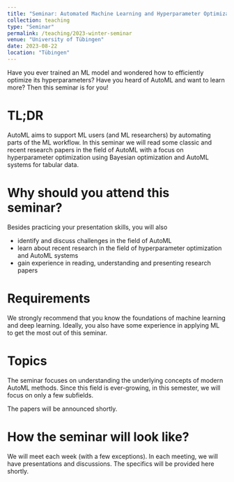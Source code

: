 ```yaml
---
title: "Seminar: Automated Machine Learning and Hyperparameter Optimization"
collection: teaching
type: "Seminar"
permalink: /teaching/2023-winter-seminar
venue: "University of Tübingen"
date: 2023-08-22
location: "Tübingen"
---
```


Have you ever trained an ML model and wondered how to efficiently optimize its hyperparameters? Have you heard of 
AutoML and want to learn more? Then this seminar is for you!

TL;DR
======
AutoML aims to support ML users (and ML researchers) by automating parts of the ML workflow. In this seminar we will
read some classic and recent research papers in the field of AutoML with a focus on hyperparameter optimization using 
Bayesian optimization and AutoML systems for tabular data. 

Why should you attend this seminar?
======
Besides practicing your presentation skills, you will also 
  * identify and discuss challenges in the field of AutoML
  * learn about recent research in the field of hyperparameter optimization and AutoML systems
  * gain experience in reading, understanding and presenting research papers 

Requirements
======
We strongly recommend that you know the foundations of machine learning and deep learning. Ideally, you also have some 
experience in applying ML to get the most out of this seminar.

Topics
======
The seminar focuses on understanding the underlying concepts of modern AutoML methods. Since this field is ever-growing,
in this semester, we will focus on only a few subfields.

The papers will be announced shortly.

How the seminar will look like?
======
We will meet each week (with a few exceptions). In each meeting, we will have presentations and discussions. 
The specifics will be provided here shortly.
